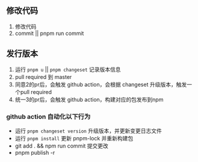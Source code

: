 
## 修改代码
1. 修改代码
2. commit || pnpm run commit

## 发行版本
1. 运行 `pnpm u` || `pnpm changeset` 记录版本信息
2. pull required 到 master
3. 同意2的pr后，会触发 github action，会根据 changeset 升级版本，触发一个pull required
4. 统一3的pr后，会触发 github action，构建对应的包发布到npm

### github action 自动化以下行为
- 运行 `pnpm changeset version` 升级版本，并更新变更日志文件
- 运行 `pnpm install` 更新 pnpm-lock 并重新构建包
- git add . && npm run commit 提交更改
- pnpm publish -r